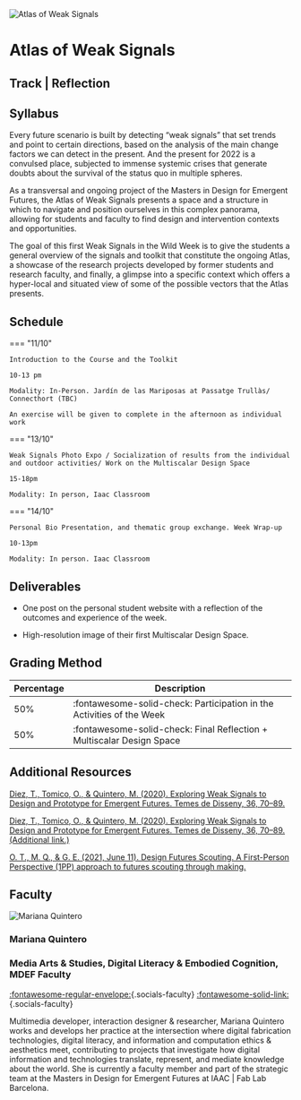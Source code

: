 <!-- ---
title: Atlas of Weak Signals
template: course.html
course_info:
    - faculty: mariana-quintero
    - track: reflection
    - feature_img: images/atlas_of_weak_signal_2.png
--- -->

<div class="banner-modules">
    <img class="banner-image" src="images/atlas_of_weak_signal_2.png" alt="Atlas of Weak Signals">
    <h1 class="module-title">Atlas of Weak Signals</h1>
    <h2 class="module-track">Track | <span class="track-category"><i class="fa fa-solid fa-lightbulb"></i>  Reflection</span></h2>
</div>

## Syllabus

Every future scenario is built by detecting “weak signals” that set trends and point to certain directions, based on the analysis of the main change factors we can detect in the present. And the present for 2022 is a convulsed place, subjected to immense systemic crises that generate doubts about the survival of the status quo in multiple spheres.

As a transversal and ongoing project of the Masters in Design for Emergent Futures, the Atlas of Weak Signals presents a space and a structure in which to navigate and position ourselves in this complex panorama, allowing for students and faculty to find design and intervention contexts and opportunities.

The goal of this first Weak Signals in the Wild Week is to give the students a general overview of the signals and toolkit that constitute the ongoing Atlas, a showcase of the research projects developed by former students and research faculty, and finally, a glimpse into a specific context which offers a hyper-local and situated view of some of the possible vectors that the Atlas presents.

## Schedule

=== "11/10"

    Introduction to the Course and the Toolkit

    10-13 pm

    Modality: In-Person. Jardín de las Mariposas at Passatge Trullàs/ Connecthort (TBC)
    
    An exercise will be given to complete in the afternoon as individual work


=== "13/10"

    Weak Signals Photo Expo / Socialization of results from the individual and outdoor activities/ Work on the Multiscalar Design Space

    15-18pm

    Modality: In person, Iaac Classroom


=== "14/10"

    Personal Bio Presentation, and thematic group exchange. Week Wrap-up

    10-13pm

    Modality: In person. Iaac Classroom


## Deliverables

- One post on the personal student website with a reflection of the outcomes and experience of the week.

- High-resolution image of their first Multiscalar Design Space.

## Grading Method


| Percentage  | Description                                                           |
| ----------- | ------------------------------------                                  |
| 50%         | :fontawesome-solid-check: Participation in the Activities of the Week |
| 50%         | :fontawesome-solid-check: Final Reflection + Multiscalar Design Space |

## Additional Resources

[Diez, T., Tomico, O., & Quintero, M. (2020). Exploring Weak Signals to Design and Prototype for Emergent Futures. Temes de Disseny, 36, 70–89.]( https://doi.org/10.46467/tdd36.2020.70-89)

[Diez, T., Tomico, O., & Quintero, M. (2020). Exploring Weak Signals to Design and Prototype for Emergent Futures. Temes de Disseny, 36, 70–89. (Additional link.)](https://www.elisava.net/en/publications/temes-de-disseny-36-design-futures-now-literacies-and-making)

[O. T., M. Q., & G. E. (2021, June 11). Design Futures Scouting. A First-Person Perspective (1PP) approach to futures scouting through making.]( http://www.fuel4design.org/index.php/design-futures-scouting/)

## Faculty

<div class="faculty-card">
    <div class="faculty-image">
        <img class="faculty-photo" src="https://fablabbcn.github.io/mdef-docs/assets/images/faculty_photos/mariana_quintero.jpg" alt="Mariana Quintero">
    </div>
    <h3 class="name">Mariana Quintero</h3>
    <h3>Media Arts & Studies, Digital Literacy & Embodied Cognition, MDEF Faculty</h3>
</div>

[:fontawesome-regular-envelope:](mailto:mariana.quintero@iaac.net){.socials-faculty}
[:fontawesome-solid-link:](https://mqvlm.github.io/){.socials-faculty}
<br clear="left">

Multimedia developer, interaction designer & researcher, Mariana Quintero works and develops her practice at the intersection where digital fabrication technologies, digital literacy, and information and computation ethics & aesthetics meet, contributing to projects that investigate how digital information and technologies translate, represent, and mediate knowledge about the world. She is currently a faculty member and part of the strategic team at the Masters in Design for Emergent Futures at IAAC | Fab Lab Barcelona.

